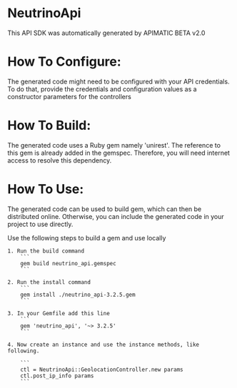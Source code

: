 NeutrinoApi
=================
This API SDK was automatically generated by APIMATIC BETA v2.0

How To Configure:
=================
The generated code might need to be configured with your API credentials. To do that,
provide the credentials and configuration values as a constructor parameters for the controllers

How To Build: 
=============
The generated code uses a Ruby gem namely 'unirest'. The reference to this gem is
already added in the gemspec. Therefore, you will need internet access to resolve
this dependency.

How To Use:
===========
The generated code can be used to build gem, which can then be distributed online.
Otherwise, you can include the generated code in your project to use directly.

Use the following steps to build a gem and use locally

    1. Run the build command
        ```
        gem build neutrino_api.gemspec
        ```

    2. Run the install command  
        ```
        gem install ./neutrino_api-3.2.5.gem
        ```

    3. In your Gemfile add this line
        ```
        gem 'neutrino_api', '~> 3.2.5'
        ```

    4. Now create an instance and use the instance methods, like following.

        ```
        ctl = NeutrinoApi::GeolocationController.new params
        ctl.post_ip_info params
        ```
